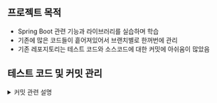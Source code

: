 ## 프로젝트 목적
- Spring Boot 관련 기능과 라이브러리를 실습하며 학습
- 기존에 많은 코드들이 흩어져있어서 브랜치별로 한꺼번에 관리
- 기존 레포지토리는 테스트 코드와 소스코드에 대한 커밋에 아쉬움이 많았음


## 테스트 코드 및 커밋 관리

<details>
<summary>커밋 관련 설명</summary>
<div markdown="1">

[테스트 코드 작성 및 커밋](https://hyeons-dev.tistory.com/41) <br>
[커밋 메시지 규약 정리](https://velog.io/@outstandingboy/Git-%EC%BB%A4%EB%B0%8B-%EB%A9%94%EC%8B%9C%EC%A7%80-%EA%B7%9C%EC%95%BD-%EC%A0%95%EB%A6%AC-the-AngularJS-commit-conventions#type%EC%97%90-%EB%93%A4%EC%96%B4%EA%B0%88-%EC%88%98-%EC%9E%88%EB%8A%94-%ED%95%AD%EB%AA%A9%EB%93%A4)

</div>
</details>